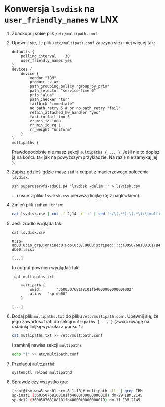 # Konwersja `lsvdisk` na `user_friendly_names` w LNX

1. Zbackupuj sobie plik `/etc/multipath.conf`.
1. Upewnij się, że plik `/etc/multipath.conf` zaczyna się mniej więcej tak:

    ```
    defaults {
    	polling_interval 	30
    	user_friendly_names	yes
    }
    devices {
    	device {
    		vendor "IBM"
    		product "2145"
    		path_grouping_policy "group_by_prio"
    		path_selector "service-time 0" 
    		prio "alua"
    		path_checker "tur"
    		failback "immediate"
    		no_path_retry 5 # or no_path_retry "fail"
    		retain_attached_hw_handler "yes"
    		fast_io_fail_tmo 5
    		rr_min_io 1000
    		rr_min_io_rq 1
    		rr_weight "uniform"
    	}
    }
    multipaths {
    ```
    Prawdopodobnie nie masz sekcji `multipaths { ... }`. Jeśli nie to dopisz ją na końcu tak jak na powyższym przykładzie. Na razie nie zamykaj jej `}`.

1. Zapisz gdzieś, gdzie masz `sed'a` output z macierzowego polecenia `lsvdisk`.

    ```
    ssh superuser@fs-sds01.p4 'lsvdisk -delim :' > lsvdisk.csv
    ```
	... i usuń z pliku `lsvdisk.csv` pierwszą linijkę (tę z naglówkiem).

1.  Zmień plik `sed'em` i `tr'em`:

    ```bash
    cat lsvdisk.csv | cut -f 2,14 -d ':' | sed 's/\(.*\):\(.*\)/\tmultipath {\n\t\twwid\t\t"3\2"\n\t\talias\t"\1"\n\t}/' | tr '[:upper:]' '[:lower:]' > multipaths.txt
    ```

1. Jeśli źródło wygląda tak:

    ```
    cat lsvdisk.csv

    0:sp-db00:0:io_grp0:online:0:Pool0:32.00GB:striped:::::60050768108101FB4000000000000002:0:1:not_empty:0:no:0:0:Pool0:::no:no:0:sp-db00::scsi

    [...]
    ```

    to output powinien wyglądać tak:

    ```
     cat multipaths.txt
        
        multipath {
            wwid:       "360050768108101fb4000000000000002"
            alias   "sp-db00"
        }

    [...]
    ```

1. Dodaj plik `multipaths.txt` do pliku `/etc/multipath.conf`. Upewnij się, że jego zawartość trafi do sekcji `multipaths { ... }` (zwórć uwagę na ostatnią linijkę wydruku z punku 1.)

    ```bash
    cat mutlipaths.txt >> /etc/multipath.conf
    ```

    i zamknij nawias sekcji `multipaths`:

    ```bash
    echo "}" >> etc/multipath.conf
    ```

1. Przeładuj `multipathd`:

	```
    systemctl reload multipathd
    ```

1. Sprawdź czy wszystko gra:

    ```bash
    [root@tsm-waw5-sds01 srv-8.1.18]# multipath -ll  | grep IBM
    sp-inst1 (360050768108101fb400000000000001d) dm-29 IBM,2145
    sp-dc12 (360050768108101fb4000000000000019) dm-11 IBM,2145
    ```